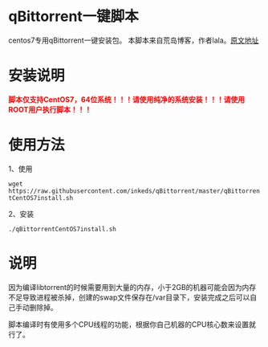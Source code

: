 # qBittorrent一键脚本
centos7专用qBittorrent一键安装包。
本脚本来自荒岛博客，作者lala。[原文地址](https://lala.im/4036.html)

# 安装说明

<font color=#FF0000 >**脚本仅支持CentOS7，64位系统！！！请使用纯净的系统安装！！！请使用ROOT用户执行脚本！！！**</font>

# 使用方法

1、使用

`wget https://raw.githubusercontent.com/inkeds/qBittorrent/master/qBittorrentCentOS7install.sh`

2、安装

`./qBittorrentCentOS7install.sh`

# 说明

因为编译libtorrent的时候需要用到大量的内存，小于2GB的机器可能会因为内存不足导致进程被杀掉，创建的swap文件保存在/var目录下，安装完成之后可以自己手动删除掉。

脚本编译时有使用多个CPU线程的功能，根据你自己机器的CPU核心数来设置就行了。
